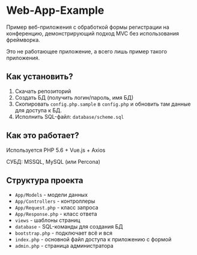 # Web-App-Example

Пример веб-приложения с обработкой формы регистрации на конференцию, демонстрирующий подход MVC без использования фреймворка.

Это не работающее приложение, а всего лишь пример такого приложения.

## Как установить?

1. Скачать репозиторий
2. Создать БД (получить логин/пароль, имя БД)
3. Скопировать `config.php.sample` в `config.php` и обновить там данные для доступа к БД.
4. Исполнить SQL-файл: `database/scheme.sql`

## Как это работает?

Используется PHP 5.6 + Vue.js + Axios

СУБД: MSSQL, MySQL (или Percona)

## Структура проекта

- `App/Models` - модели данных
- `App/Controllers` - контроллеры
- `App/Request.php` - класс запроса
- `App/Response.php` - класс ответа
- `views` - шаблоны страниц
- `database` - SQL-команды для создания БД
- `bootstrap.php` - подключает всё и вся
- `index.php` - основной файл доступа к приложению с формой
- `admin.php` - страница администратора

